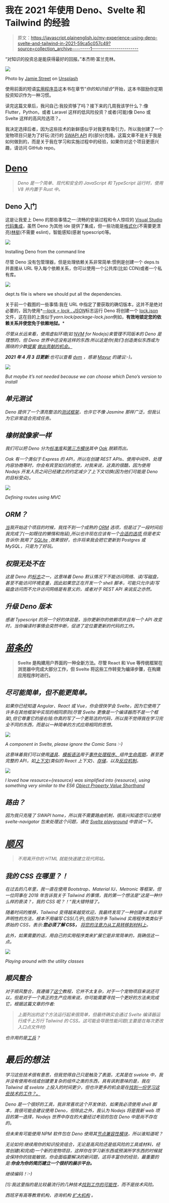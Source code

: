 # 我在 2021 年使用 Deno、Svelte 和 Tailwind 的经验

> 原文：<https://javascript.plainenglish.io/my-experience-using-deno-svelte-and-tailwind-in-2021-59ca5c057c49?source=collection_archive---------1----------------------->

“对知识的投资总是能获得最好的回报。”本杰明·富兰克林。

![](img/529e8cd4ed33867a47f44b3881f9da59.png)

Photo by [Jamie Street](https://unsplash.com/@jamie452?utm_source=medium&utm_medium=referral) on [Unsplash](https://unsplash.com?utm_source=medium&utm_medium=referral)

使用前面的短语[实用程序员](https://www.amazon.com/-/es/Thomas-David-ebook/dp/B07VRS84D1/)这本书在章节“*你的知识组合*”开始，这本书鼓励你定期投资知识作为一种习惯。

读完这篇文章后，我问自己:我投资够了吗？接下来的几周我该学什么？:像 Flutter，Python，或者 Laravel 这样的低风险投资？或者(可能)像 Deno 或 Svelte 这样的高风险选项？。

我决定选择后者，因为这些技术的新鲜感似乎对我更有吸引力，所以我创建了一个宠物项目只是为了好玩:流行的 [SWAPI API](https://swapi.dev/) 的(部分)克隆。这篇文章不是关于我是如何做到的，而是关于我在学习和实施过程中的经验，如果你对这个项目更感兴趣，请访问 GitHub repo。

# [Deno](https://deno.land/)

> *Deno 是一个简单、现代和安全的 JavaScript 和 TypeScript 运行时，使用 V8 并内置于 Rust 中。*

## **Deno 入门**

这是让我爱上 Deno 的那些事情之一:流畅的安装过程和令人惊叹的 [Visual Studio 代码集成](https://marketplace.visualstudio.com/items?itemName=denoland.vscode-deno)，虽然 Deno 为其他 ide 提供了集成，但一些功能是[格式化](https://deno.land/manual/tools/formatter)(不需要更漂亮)[林挺](https://deno.land/manual/tools/linter)(不需要 eslint)，智能感知(感谢 typescript)等。

![](img/c1a09151c42b09efd040d2c4cac44fba.png)

Installing Deno from the command line

尽管 Deno 没有包管理器，但是处理依赖关系非常简单:惯例是创建一个 deps.ts 并直接从 URL 导入每个依赖关系，你可以使用一个公共库(比如 CDN)或者一个私有库。

![](img/e3ab236d32f8ee795f9fb1c0f6fd3e79.png)

dept.ts file is where we should put all the dependencies.

关于前一个截图的一些事情:我在 URL 中指定了要获取的确切版本，这并不是绝对必要的，因为使用*[*—lock = lock . JSON*](https://deno.land/manual@v1.8.1/linking_to_external_code/integrity_checking)标志运行 Deno 将创建一个 [lock.json](https://deno.land/manual@v1.8.1/linking_to_external_code/integrity_checking) 文件，这在目的上类似于*yarn.lock/package-lock.json*例如，**有效地锁定您的依赖关系并使您免于依赖地狱。***

*尽管从长远来看，使用虚拟环境(如 [NVM](https://github.com/nvm-sh/nvm) for Nodejs)来管理不同版本的 Deno 是理想的，但 Deno 世界中还没有这样的东西:所以这是你(我们)创造类似东西或为围绕的少数[提案](https://github.com/asdf-community/asdf-deno) [做出贡献的机会。](https://github.com/MarkTiedemann/deno.mk)*

***2021 年 4 月 3 日更新**:也可以查看 [dvm](https://github.com/justjavac/dvm) ，感谢 [Mayur](https://medium.com/@borsemayur2/there-is-a-deno-module-dvm-nvm-alternative-for-managing-different-deno-installations-2d18a4c29610) 的建议:-)。*

*![](img/bf599cc57d8861855b48b6b52e8433b9.png)*

*But maybe it’s not needed because we can choose which Deno’s version to install*

## ***单元测试***

*Deno 提供了一个漂亮整洁的[测试框架](https://deno.land/manual@v1.8.1/testing)，也许它不像 Jasmine 那样广泛，但我认为它非常适合完成任务。*

## ***橡树就像家一样***

*我们可以把 Deno 分为[标准库](https://deno.land/std@0.91.0)和[第三方模块](https://deno.land/x)其中 [Oak](https://deno.land/x/oak@v6.5.0) 脱颖而出。*

*Oak 有一个类似于 Express 的 API，所以在创建 REST APIs、使用中间件、处理内容协商等时，你会有宾至如归的感觉，对我来说，这真的很酷，因为使用 Nodejs 开发人员之间已经建立的约定减少了上下文切换(因为他们可能是 Deno 的目标受众)。*

*![](img/f8ddd7f3ac6f52e03daf028d7820a340.png)*

*Defining routes using MVC*

## *ORM？*

*[当](https://github.com/davidjsalazarmoreno/swapi-deno/commit/f68e2e68f6f7298a00a07b66669eeb5e89074cb7)我开始这个项目的时候，我找不到一个成熟的 [ORM](https://en.wikipedia.org/wiki/Object%E2%80%93relational_mapping) 选项，但是过了一段时间后我完成了(一如既往的懒惰和拖延),所以也许现在应该有一个[合适的选项](https://deno.land/x?query=orm),但是老实告诉你:我用了 [SQLite](https://deno.land/x/sqlite@v2.3.2) ,效果很好，也许将来我会把它更新到 Postgres 或 MySQL，只是为了好玩。*

## *权限无处不在*

*这是 Deno 的[标志](https://deno.land/manual/getting_started/permissions)之一，这意味着 Deno 默认情况下不能访问网络、读/写磁盘，甚至不能访问环境变量，因此如果您正在开发一个 shell 脚本，可能只允许读/写磁盘访问而不允许访问网络是有意义的，或者对于 REST API 来说反之亦然。*

## *升级 Deno 版本*

*感谢 Typescript 的另一个好的体验是，当你更新你的依赖项并且有一个 API 改变时，当你编译时事情会突然中断，促进了定位要更新的代码的工作。*

# *[苗条的](https://svelte.dev/)*

> **Svelte 是构建用户界面的一种全新方法。尽管 React 和 Vue 等传统框架在浏览器中完成大部分工作，但 Svelte 将这些工作转变为编译步骤，在构建应用程序时进行。**

## *尽可能简单，但不能更简单。*

*如果你已经知道 Angular、React 或 Vue，你会很快学会 Svelte，因为它使用了许多在其他框架中实现的相同原则(尽管 Svelte 更像是一个编译器而不是一个框架),但它尊重它的座右铭:你真的写了一个更简洁的代码，所以我不觉得我在学习完全不同的东西，而是以一种简单的方式应用相同的思想。*

*![](img/f6da2f1e9bd8df2b268168cf4af45e0e.png)*

*A component in Svelte, please ignore the Comic Sans :-)*

*这意味着我们可以使用[道具](https://svelte.dev/examples#declaring-props)、[模板语法](https://svelte.dev/examples#if-blocks)用于[事件处理程序、](https://svelte.dev/examples#dom-events)组件[生命周期](https://svelte.dev/examples#onmount)，甚至更完整的 API，如[上下文](https://svelte.dev/examples#context-api)(类似的 React 上下文)、[存储](https://svelte.dev/examples#writable-stores)，以及[反应机制](https://svelte.dev/examples#reactive-assignments)。*

*![](img/56aff00ff1a9c842be38ecbe93dfd908.png)*

*I loved how resource={resource} was simplified into {resource}, using something very similar to the ES6 [Object Property Value Shorthand](https://alligator.io/js/object-property-shorthand-es6/)*

## *路由？*

*因为我只克隆了 SWAPI home，所以我不需要路由机制，很高兴知道您可以使用 svelte-navigator 包来处理这个问题，请在 [Svelte playground](https://svelte.dev/repl/c81d8f3dff584065a82b2d3ea7cd4aee?version=3.35.0) 中尝试一下。*

# *[**顺风**](https://tailwindcss.com/)*

> *不用离开你的 HTML 就能快速建立现代网站。*

## *我的 CSS 在哪里？！*

*在过去的几年里，我一直在使用 Bootstrap、Material IU、Metronic 等框架，但一位同事在 2018 年告诉我关于 Tailwind 的事情，我的第一个想法是“*这是一种什么样的亵渎？，我的 CSS 呢？！“我大错特错了。**

*随着时间的推移，Tailwind 变得越来越受欢迎，我最终发现了一种创建 ui 的非常声明性的方法，根本不用编写 CSS(几乎),但因为许多 Tailwind 实用程序类类似于原始的 CSS，表示:**您必须了解 CSS，** [将您的注意力从工具转移到材料上](http://www.youtube.com/watch?v=nCDWzV9wzW4&t=4m18s)。*

*此外，如果需要的话，用自己的实用程序类来扩展它是非常简单的，我确信这一点。*

*![](img/df27a35170aecb1b1740b29ec4a1e947.png)*

*Playing around with the utility classes*

## *顺风整合*

*对于顺风整合，我遵循了[这个](https://dev.to/swyx/how-to-set-up-svelte-with-tailwind-css-4fg5)教程，它并不太复杂，对于一个宠物项目来说还可以，但是对于一个真正的生产应用来说，你可能需要寻找一个更好的方法来完成它，根据这篇文章的作者:*

> *上面列出的这个方法运行起来很简单，但最终确实会通过 Svelte 编译器运行成千上万行 Tailwind 的 CSS。这可能会导致性能问题(主要是在每次更改入口点文件时)*

*也许用的是[工兵](https://sapper.svelte.dev/)？*

# *最后的想法*

*学习这些技术很有意思，但我觉得自己只是触及了表面，尤其是在 svelote 中，我并没有使用布线或创建更复杂的组件之类的东西，具有讽刺意味的是，我在 Tailwind 或 svelote 上投入的时间更少，但也许更多的机会是在[找到一份学习这些技术的工作？。](https://trends.google.com/trends/explore?q=deno,svelte,tailwind)*

*Deno 是一个很好的工具，我非常喜欢这个开发体验，如果我必须使用 shell 脚本，我很可能会建议使用 Deno，但除此之外，我认为 Nodejs 将是我新 web 项目的第一选择，Nodejs 世界中存在的大量经过考验的包在 Deno 中是尚不存在的。*

*但未来有可能使用 NPM 软件包在 Deno 使用其[节点兼容性模块](https://deno.land/std@0.91.0/node)，所以谁知道呢？*

*无论如何:继续用你的知识投资组合，无论是高风险还是低风险的工具或材料，经常创建(和完成)一个新的宠物项目，这样你在学习新东西或预演所学东西的时候就会保持你的技能敏锐，你会面临要解决的新问题，这将丰富你的经验，最重要的是:**你会为你的简历建立一个很好的展示平台。***

*继续编码！:-)*

*[1]:我这里指的是比较最流行的几种技术[找到工作的可能性](https://medium.com/r?url=https%3A%2F%2Ftrends.google.com%2Ftrends%2Fexplore%3Fq%3Ddeno%2Csvelte%2Ctailwind)，而不是技术风险。*

**西班牙有高等教育机构，咨询机构* [*扩大机构*](https://davidjsmoreno.medium.com/mi-experiencia-con-deno-svelte-y-tailwind-este-2021-287db48a7e7b) *。**